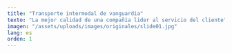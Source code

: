 ```yaml
---
title: "Transporte intermodal de vanguardia"
texto: "La mejor calidad de una compañía lider al servicio del cliente"
imagen: "/assets/uploads/images/originales/slide01.jpg"
lang: es
orden: 1
---
```


